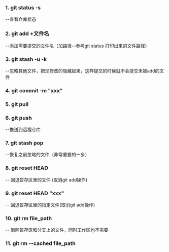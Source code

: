 ### 1. git status -s

--查看仓库状态

### 2. git add +文件名

--添加需要提交的文件名（加路径--参考git status 打印出来的文件路径）

### 3. git stash -u -k

--忽略其他文件，把现修改的隐藏起来，这样提交的时候就不会提交未被add的文件

### 4. git commit -m "xxx"

### 5. git pull

### 6. git push

--推送到远程仓库

### 7. git stash pop

--恢复之前忽略的文件（非常重要的一步）

### 8. git reset HEAD

-- 回退暂存区里的文件 (取消git add操作)

### 9. git reset HEAD "xxx"

-- 回退暂存区里的指定文件(取消git add操作)

### 10. git rm file_path

-- 删除暂存区和分支上的文件，同时工作区也不需要

### 11. git rm --cached file_path
